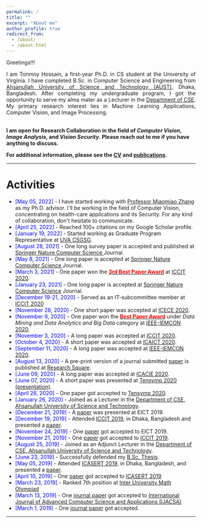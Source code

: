 ```yaml
---
permalink: /
title: ""
excerpt: "About me"
author_profile: true
redirect_from: 
  - /about/
  - /about.html
---
```


Greetings!!!

<div style="text-align: justify"> 

I am Tonmoy Hossain, a first-year Ph.D. in CS student at the University of Virginia. I have completed B.Sc. in Computer Science and Engineering from <a href="http://aust.edu/">Ahsanullah University of Science and Technology (AUST)</a>, Dhaka, Bangladesh. After completing my undergraduate program, I got the opportunity to serve my alma mater as a Lecturer in the <a href="https://www.aust.edu/cse">Department of CSE</a>. My primary research interest lies in Machine Learning Applications, Computer Vision, and Image Processing.<br /><br /></div>

<b> I am open for Research Collaboration in the field of *Computer Vision*, *Image Analysis*, and *Vision Security*. Please reach out to me if you have anything to discuss.  </b> <i class="fa-regular fa-envelope"></i> <br />  

**For additional information, please see the [CV](https://tonmoy-hossain.github.io/cv/) and [publications](https://tonmoy-hossain.github.io/publications/).**

-----------


# Activities 
* <span style="color:Blue"> [May 05, 2022] </span> - I have started working with [Professor Miaomiao Zhang](https://engineering.virginia.edu/faculty/miaomiao-zhang) as my Ph.D. advisor. I'll be working in the field of Computer Vision, concentrating on health-care applications and its Security. For any kind of collaboration, don't hesitate to communicate.
* <span style="color:Blue"> [April 25, 2022] </span> - Reached 100+ citations on my Google Scholar profile.
* <span style="color:Blue"> [January 19, 2022] </span> - Started working as Graduate Program Representative at [UVA CSGSG](https://csgsg.org/).
* <span style="color:Blue"> [August 28, 2021] </span> - One long survey paper is accepted and published at [Springer Nature Computer Science ](https://link.springer.com/article/10.1007/s42979-021-00823-1) Journal.
* <span style="color:Blue"> [May 8, 2021] </span> - One long paper is accepted at [Springer Nature Computer Science ](https://link.springer.com/article/10.1007/s42979-021-00690-w) Journal.
* <span style="color:Blue"> [March 3, 2021] </span> - One paper won the [<span style ="color:Red">**3rd Best Paper Award**</span>](https://tonmoy-hossain.github.io/files/ICCIT-Best-Paper.pdf) at [ICCIT 2020](http://iccit.org.bd/2020/).
* <span style="color:Blue"> [January 23, 2021] </span> - One long paper is accepted at [Springer Nature Computer Science](https://link.springer.com/article/10.1007/s42979-021-00487-x) Journal.
* <span style="color:Blue"> [December 19-21, 2020] </span> - Served as an IT-subcommittee member at [ICCIT 2020](http://iccit.org.bd/2020/)
* <span style="color:Blue"> [November 28, 2020] </span> - One short paper was accepted at [ICECE 2020](http://icece.buet.ac.bd/2020/).  
* <span style="color:Blue"> [November 9, 2020] </span> - One paper won the [<span style ="color:Red">**Best Paper Award**</span>](https://tonmoy-hossain.github.io/files/Best_Paper_Award.png) under <i>Data Mining and Data Analytics and Big Data</i> category at [IEEE-IEMCON 2020](https://ieee-iemcon.org/).
* <span style="color:Blue"> [November 3, 2020] </span> - A long paper was accepted at [ICCIT 2020](http://iccit.org.bd/2020/).
* <span style="color:Blue"> [October 4, 2020] </span> - A short paper was accepted at [ICAICT 2020](http://icaict.uiu.ac.bd/).
* <span style="color:Blue"> [September 11, 2020] </span> - A long paper was accepted at [IEEE-IEMCON 2020](https://ieee-iemcon.org/).
* <span style="color:Blue"> [August 13, 2020] </span> - A pre-print version of a journal submitted [paper](https://assets.researchsquare.com/files/rs-56285/v1_stamped.pdf) is published at [Research Square](https://www.researchsquare.com/article/rs-56285/v1).
* <span style="color:Blue"> [June 09, 2020] </span> - A long paper was accepted at [ICACIE 2020](https://www.icacie.com/2020/).
* <span style="color:Blue"> [June 07, 2020] </span> - A short paper was presented at [Tensymp 2020](http://tensymp2020.com/) [(presentation)](https://tonmoy-hossain.github.io/files/tensymp_presentation.pdf).
* <span style="color:Blue"> [April 28, 2020] </span> - One paper got accepted to [Tensymp 2020](http://tensymp2020.com/).
* <span style="color:Blue"> [January 26, 2020] </span> - Joined as a Lecturer in the [Department of CSE, Ahsanullah University of Science and Technology](http://aust.edu/).
* <span style="color:Blue"> [December 21, 2019] </span> - A [paper](https://ieeexplore.ieee.org/document/9068847) was presented at EICT 2019.
* <span style="color:Blue"> [December 19, 2019] </span> - Attended [ICCIT 2019](http://iccit.org.bd/2019/), in Dhaka, Bangladesh and presented a [paper](https://ieeexplore.ieee.org/document/9038609). 
* <span style="color:Blue"> [November 24, 2019] </span> - One [paper](https://ieeexplore.ieee.org/document/9068847) got accepted to EICT 2019.
* <span style="color:Blue"> [November 21, 2019] </span> - One [paper](https://ieeexplore.ieee.org/document/9038609) got accepted to [ICCIT 2019](http://iccit.org.bd/2019/).
* <span style="color:Blue"> [August 25, 2019] </span> - Joined as an Adjunct Lecturer in the [Department of CSE, Ahsanullah University of Science and Technology](http://aust.edu/).
* <span style="color:Blue"> [June 23, 2019]  </span> - Successfully defended my [B.Sc. Thesis](https://tonmoy-hossain.github.io/files/Hossain_Tonmoy_B.Sc._Thesis.pdf). 
* <span style="color:Blue"> [May 05, 2019] </span> - Attended [ICASERT 2019](http://home.ewubd.edu/events/1st-international-conference-on-advances-in-science-engineering-and-robotics-technology-icasert-2019/), in Dhaka, Bangladesh, and presented a [paper](https://ieeexplore.ieee.org/document/8934561).  
* <span style="color:Blue"> [April 10, 2019] </span> - One [paper](https://ieeexplore.ieee.org/document/8934561) got accepted to [ICASERT 2019](http://home.ewubd.edu/events/1st-international-conference-on-advances-in-science-engineering-and-robotics-technology-icasert-2019/)
* <span style="color:Blue"> [March 23, 2019] </span> - Ranked 7th position at [Inter University Math Olympiad](http://tonmoy-hossain.github.io/files/Math_Olympiad.pdf)
* <span style="color:Blue"> [March 13, 2019] </span> - One [journal paper](https://thesai.org/Downloads/Volume10No3/Paper_68-A_Gender_Neutral_Approach_to_Detect_Early_Alzheimers_Disease.pdf) got accepted to [International Journal of Advanced Computer Science and Applications (IJACSA)](https://thesai.org/Publications/IJACSA/)
* <span style="color:Blue"> [March 1, 2019] </span> - One [journal paper](https://www.ijser.org/researchpaper/Brain-Tumor-Segmentation-Techniques-on-Medical-Images-A-Review.pdf) got accepted.

<script type="text/javascript" src="//rf.revolvermaps.com/0/0/8.js?i=52vxgbx02tg&amp;m=0&amp;c=ff0000&amp;cr1=ffffff&amp;f=arial&amp;l=33" async="async"></script>

-----------



